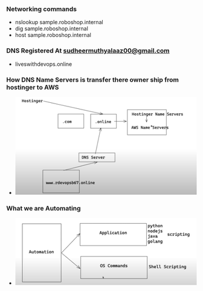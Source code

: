 ### Networking commands
- nslookup sample.roboshop.internal
- dig sample.roboshop.internal
- host sample.roboshop.internal 
### DNS Registered At sudheermuthyalaaz00@gmail.com
- liveswithdevops.online

### How DNS Name Servers is transfer there owner ship from hostinger to AWS
- <p align="center">
  <img src="https://github.com/sudheermuthyala/AWS/blob/main/RK/i/2023-02-15-21-31-53.png" />
    </p>

### What we are Automating 

- <p align="center">
  <img src="https://github.com/sudheermuthyala/AWS/blob/main/RK/i/2023-02-15-22-00-38.png" />
    </p>

